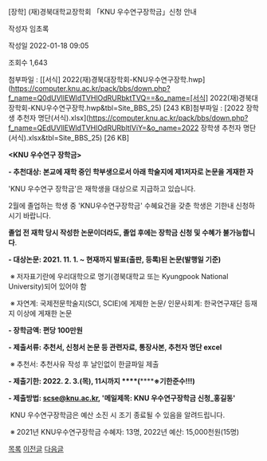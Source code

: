 
[장학] (재)경북대학교장학회 「KNU 우수연구장학금」신청 안내





작성자
임초록


작성일
2022-01-18 09:05


조회수
1,643


첨부파일 : [[서식] 2022(재)경북대장학회-KNU우수연구장학.hwp](https://computer.knu.ac.kr/pack/bbs/down.php?f_name=Q0dUVllEWldTVHlOdRURbktTVQ==&o_name=[서식] 2022(재)경북대장학회-KNU우수연구장학.hwp&tbl=Site_BBS_25) [243 KB]첨부파일 : [2022 장학생 추천자 명단(서식).xlsx](https://computer.knu.ac.kr/pack/bbs/down.php?f_name=QEdUVllEWldTVHlOdRURbltIViY=&o_name=2022 장학생 추천자 명단(서식).xlsx&tbl=Site_BBS_25) [26 KB]


﻿**﻿<KNU 우수연구 장학금>**

  


**- 추천대상: 본교에 재학 중인 학부생으로서 아래 학술지에 제1저자로 논문을 게재한 자**

  


'KNU 우수연구 장학금'은 재학생을 대상으로 지급하고 있습니다.

2월에 졸업하는 학생 중 'KNU우수연구장학금' 수혜요건을 갖춘 학생은 기한내 신청하시기 바랍니다.

  


**졸업 전 재학 당시 작성한 논문이더라도, 졸업 후에는 장학금 신청 및 수혜가 불가능합니다**.  


**- 대상논문: 2021. 11. 1. ~ 현재까지 발표(출판, 등록)된 논문(발행일 기준)**

 ※ 저자표기란에 우리대학으로 명기(경북대학교 또는 Kyungpook National University)되어 있어야 함

 ※ 자연계: 국제전문학술지(SCI, SCIE)에 게제한 논문/ 인문사회계: 한국연구재단 등재지 이상에 게재한 논문

  


**- 장학금액: 편당 100만원**

  


**- 제출서류: 추천서, 신청서 논문 등 관련자료, 통장사본, 추천자 명단 excel**

 ※ 추천서: 추천사유 작성 후 날인없이 한글파일 제출

**- 제출기한: 2022. 2. 3.(목), 11시까지 ****(********※기한준수!!!)**

**- 제출방법: scse@knu.ac.kr, '메일제목: KNU 우수연구장학금 신청\_홍길동'**

 KNU 우수연구장학금은 예산 소진 시 조기 종료될 수 있음을 알려드립니다.  


 ※ 2021년 KNU우수연구장학금 수혜자: 13명, 2022년 예산: 15,000천원(15명)







[목록](https://computer.knu.ac.kr/06_sub/02_sub.html?key=&keyfield=&category=&page=1&bbs_code=Site_BBS_25)
[이전글](https://computer.knu.ac.kr/06_sub/02_sub.html?bbs_cmd=view&page=1&key=&keyfield=&category=&no=3678&bbs_code=Site_BBS_25)
[다음글](https://computer.knu.ac.kr/06_sub/02_sub.html?bbs_cmd=view&page=1&key=&keyfield=&category=&no=3681&bbs_code=Site_BBS_25)

















 
